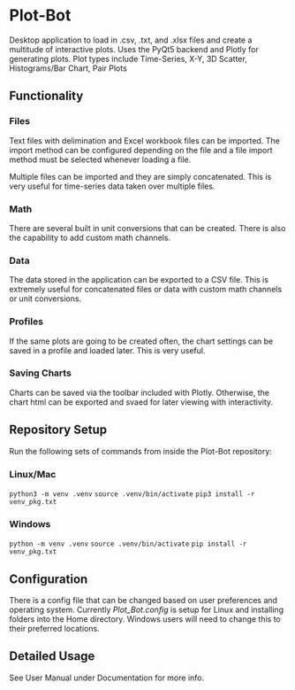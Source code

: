 # Plot-Bot
Desktop application to load in .csv, .txt, and .xlsx files and create a multitude of interactive plots. Uses the PyQt5 backend and Plotly for generating plots. Plot types include Time-Series, X-Y, 3D Scatter, Histograms/Bar Chart, Pair Plots

## Functionality
### Files
Text files with delimination and Excel workbook files can be imported. The import method can be configured depending on the file and a file import method must be selected whenever loading a file.

Multiple files can be imported and they are simply concatenated. This is very useful for time-series data taken over multiple files.

### Math
There are several built in unit conversions that can be created. There is also the capability to add custom math channels.

### Data
The data stored in the application can be exported to a CSV file. This is extremely useful for concatenated files or data with custom math channels or unit conversions.

### Profiles
If the same plots are going to be created often, the chart settings can be saved in a profile and loaded later. This is very useful.

### Saving Charts
Charts can be saved via the toolbar included with Plotly. Otherwise, the chart html can be exported and svaed for later viewing with interactivity.

## Repository Setup
Run the following sets of commands from inside the Plot-Bot repository:

### Linux/Mac
`python3 -m venv .venv`
`source .venv/bin/activate`
`pip3 install -r venv_pkg.txt`

### Windows
`python -m venv .venv`
`source .venv/bin/activate`
`pip install -r venv_pkg.txt`

## Configuration
There is a config file that can be changed based on user preferences and operating system. Currently *Plot_Bot.config* is setup for Linux and installing folders into the Home directory. Windows users will need to change this to their preferred locations.

## Detailed Usage
See User Manual under Documentation for more info.